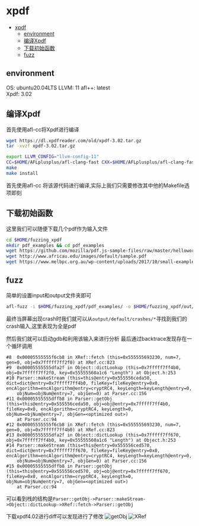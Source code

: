 # xpdf

<!--toc:start-->
- [xpdf](#xpdf)
  - [environment](#environment)
  - [编译Xpdf](#编译xpdf)
  - [下载初始函数](#下载初始函数)
  - [fuzz](#fuzz)
<!--toc:end-->


## environment
OS: ubuntu20.04LTS
LLVM: 11
afl++: latest  
Xpdf: 3.02

## 编译Xpdf
首先使用afl-cc将Xpdf进行编译
```sh
wget https://dl.xpdfreader.com/old/xpdf-3.02.tar.gz
tar -xvzf xpdf-3.02.tar.gz
```
```sh
export LLVM_CONFIG="llvm-config-11"
CC=$HOME/AFLplusplus/afl-clang-fast CXX=$HOME/AFLplusplus/afl-clang-fast++ ./configure --prefix="$HOME/fuzzing_xpdf/install/"
make
make install
```

首先使用afl-cc 将该源代码进行编译,实际上我们只需要修改其中他的Makefile选项即刻

## 下载初始函数
这里我们可以随便下载几个pdf作为输入文件
```sh
cd $HOME/fuzzing_xpdf
mkdir pdf_examples && cd pdf_examples
wget https://github.com/mozilla/pdf.js-sample-files/raw/master/helloworld.pdf
wget http://www.africau.edu/images/default/sample.pdf
wget https://www.melbpc.org.au/wp-content/uploads/2017/10/small-example-pdf-file.pdf
```

## fuzz
简单的设置input和output文件夹即可
```sh
afl-fuzz -i $HOME/fuzzing_xpdf/pdf_examples/ -o $HOME/fuzzing_xpdf/out/ -s 123 -- $HOME/fuzzing_xpdf/install/bin/pdftotext @@ $HOME/fuzzing_xpdf/output
```
最终当屏幕出现crash时我们就可以从`output/default/crashes/*`寻找到我们的crash输入,这里表现为全是pdf

然后我们就可以启动gdb和利用该输入来进行分析
最后通过backtrace发现存在一个循环调用

```pwndbg
#8  0x00005555555f6cb8 in XRef::fetch (this=0x555555693230, num=7, gen=0, obj=0x7fffff7ff2f0) at XRef.cc:823
#9  0x00005555555dfa2f in Object::dictLookup (this=0x7fffff7ff4b0, obj=0x7fffff7ff2f0, key=0x55555560a1c6 "Length") at Object.h:253
#10 Parser::makeStream (this=this@entry=0x555556ceda50, dict=dict@entry=0x7fffff7ff4b0, fileKey=fileKey@entry=0x0, encAlgorithm=encAlgorithm@entry=cryptRC4, keyLength=keyLength@entry=0, 
    objNum=objNum@entry=7, objGen=0) at Parser.cc:156
#11 0x00005555555dffb8 in Parser::getObj (this=this@entry=0x555556ceda50, obj=obj@entry=0x7fffff7ff4b0, fileKey=0x0, encAlgorithm=cryptRC4, keyLength=0, objNum=objNum@entry=7, objGen=<optimized out>)
    at Parser.cc:94
#12 0x00005555555f6cb8 in XRef::fetch (this=0x555555693230, num=7, gen=0, obj=0x7fffff7ff4b0) at XRef.cc:823
#13 0x00005555555dfa2f in Object::dictLookup (this=0x7fffff7ff670, obj=0x7fffff7ff4b0, key=0x55555560a1c6 "Length") at Object.h:253
#14 Parser::makeStream (this=this@entry=0x555556ced570, dict=dict@entry=0x7fffff7ff670, fileKey=fileKey@entry=0x0, encAlgorithm=encAlgorithm@entry=cryptRC4, keyLength=keyLength@entry=0, 
    objNum=objNum@entry=7, objGen=0) at Parser.cc:156
#15 0x00005555555dffb8 in Parser::getObj (this=this@entry=0x555556ced570, obj=obj@entry=0x7fffff7ff670, fileKey=0x0, encAlgorithm=cryptRC4, keyLength=0, objNum=objNum@entry=7, objGen=<optimized out>)
    at Parser.cc:94
```
可以看到栈的结构是`Parser::getObj->Parser::makeStream->Object::dictLookup->XRef::fetch->Parser::getObj`

下载xpdf4.02进行diff可以发现进行了修改
![getObj](/home/peiwithhao/Pictures/screen_print/2024-09-30-00-07-09.png)
![XRef](/home/peiwithhao/Pictures/screen_print/2024-09-30-00-07-38.png)


